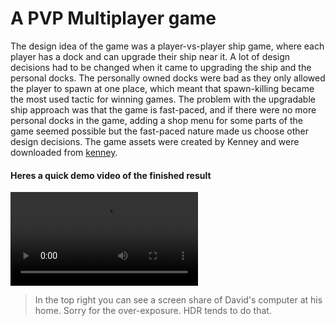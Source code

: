 # A PVP Multiplayer game

The design idea of the game was a player-vs-player ship game, where each player has a dock and can upgrade their ship near it. A lot of design decisions had to be changed when it came to upgrading the ship and the personal docks. The personally owned docks were bad as they only allowed the player to spawn at one place, which meant that spawn-killing became the most used tactic for winning games. The problem with the upgradable ship approach was that the game is fast-paced, and if there were no more personal docks in the game, adding a shop menu for some parts of the game seemed possible but the fast-paced nature made us choose other design decisions. The game assets were created by Kenney and were downloaded from [kenney](kenney.nl).

#### Heres a quick demo video of the finished result
<video controls src="./demo.mp4"></video>

> In the top right you can see a screen share of David's computer at his home. Sorry for the over-exposure. HDR tends to do that.